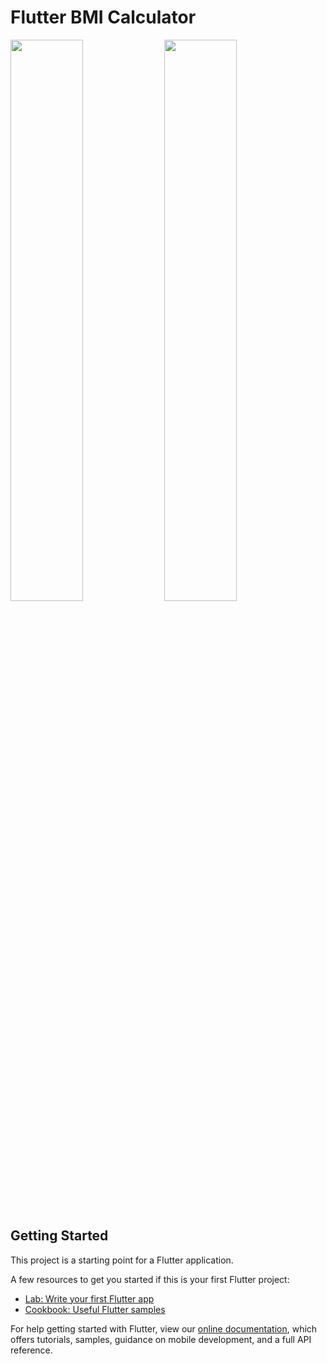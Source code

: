 # Flutter BMI Calculator
<p float="left">
  <img src="https://user-images.githubusercontent.com/81976919/113594317-2873db00-9655-11eb-9e7b-3d29c2f1c5da.png" width="48%" />
  <img src="https://user-images.githubusercontent.com/81976919/113594430-535e2f00-9655-11eb-9c37-a26f46729e13.png" width="48%" />
</p>

## Getting Started

This project is a starting point for a Flutter application.

A few resources to get you started if this is your first Flutter project:

- [Lab: Write your first Flutter app](https://flutter.dev/docs/get-started/codelab)
- [Cookbook: Useful Flutter samples](https://flutter.dev/docs/cookbook)

For help getting started with Flutter, view our
[online documentation](https://flutter.dev/docs), which offers tutorials,
samples, guidance on mobile development, and a full API reference.
